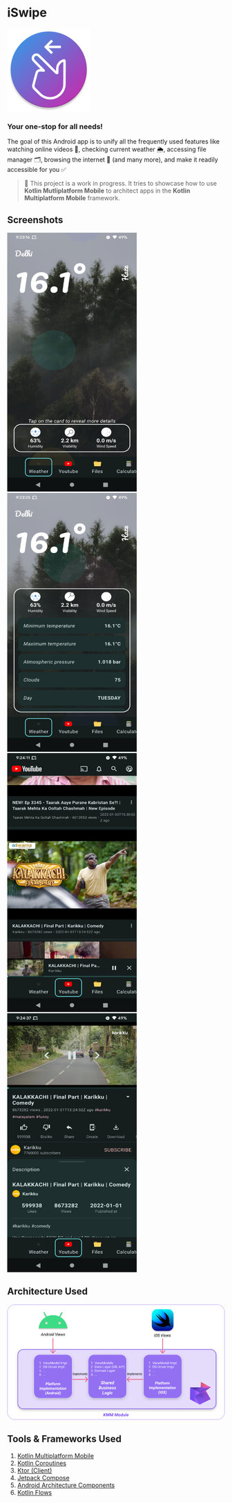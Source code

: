 # **iSwipe** 
![](https://github.com/shubhamsinghmutualmobile/iSwipe/blob/master/androidApp/src/main/res/mipmap-xxxhdpi/ic_launcher_round.png)
### Your one-stop for all needs!
The goal of this Android app is to unify all the frequently used features like watching online videos 🎥, checking current weather 🌦, accessing file manager 🗂, browsing the internet 📱 (and many more), and make it readily accessible for you ✅

> 🚧 This project is a work in progress. It tries to showcase how to use **Kotlin Mutliplatform Mobile** to architect apps in the **Kotlin Multiplatform Mobile** framework.

## Screenshots
<img src="https://github.com/shubhamsinghmutualmobile/iSwipe/blob/master/readmeResources/sc_1.png" alt="alt text" width="300" height="600"> <img src="https://github.com/shubhamsinghmutualmobile/iSwipe/blob/master/readmeResources/sc_2.png" alt="alt text" width="300" height="600">
<img src="https://github.com/shubhamsinghmutualmobile/iSwipe/blob/master/readmeResources/sc_3.png" alt="alt text" width="300" height="600"> <img src="https://github.com/shubhamsinghmutualmobile/iSwipe/blob/master/readmeResources/sc_4.png" alt="alt text" width="300" height="600">

## Architecture Used
![](https://github.com/shubhamsinghmutualmobile/iSwipe/blob/master/readmeResources/app_architecture.png)

## Tools & Frameworks Used
1. [Kotlin Multiplatform Mobile](https://kotlinlang.org/lp/mobile/)
2. [Kotlin Coroutines](https://kotlinlang.org/docs/coroutines-overview.html)
3. [Ktor (Client)](https://ktor.io/docs/client.html)
4. [Jetpack Compose](https://developer.android.com/jetpack/compose)
5. [Android Architecture Components](https://blog.mindorks.com/what-are-android-architecture-components)
6. [Kotlin Flows](https://developer.android.com/kotlin/flow)
